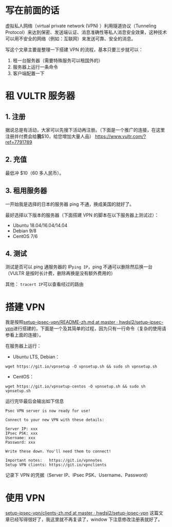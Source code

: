 # 写在前面的话

虚拟私人网络（virtual private network (VPN) ）利用隧道协议（Tunneling Protocol）来达到保密、发送端认证、消息准确性等私人消息安全效果，这种技术可以用不安全的网络（例如：互联网）来发送可靠、安全的消息。

写这个文章主要是整理一下搭建 VPN 的流程，基本只要三步就可以：

1.  租一台服务器（需要特殊服务可以租国外的）
2.  服务器上运行一条命令
3.  客户端配置一下

# 租 VULTR 服务器

## 1. 注册

据说总是有活动，大家可以先搜下活动再注册。（下面是一个推广的连接，在这里注册并付费会给**我**$10，给您增加大量人品）
<https://www.vultr.com/?ref=7791789>

## 2. 充值

最低冲 $10（60 多人民币）。

## 3. 租用服务器

一开始我是选择的日本的服务器 ping 不通，换成美国的就好了。

最好选择以下版本的服务器（下面搭建 VPN 的脚本在以下服务器上测试过）：

-   Ubuntu 18.04/16.04/14.04
-   Debian 9/8
-   CentOS 7/6

## 4. 测试

测试是否可以 ping 通服务器的 IP`ping IP`，ping 不通可以删除然后换一台（VULTR 是按时长计费，删除再换是没有额外费用的）

其他：
`tracert IP`可以查看经过的路由

# 搭建 VPN

我是按照[setup-ipsec-vpn/README-zh.md at master · hwdsl2/setup-ipsec-vpn](https://github.com/hwdsl2/setup-ipsec-vpn/blob/master/README-zh.md)进行搭建的，下面是一个及其简单的过程，因为只有一行命令（复杂的使用请参看上面的连接）。

在服务器上运行：

-   Ubuntu LTS, Debian：

<!---->

    wget https://git.io/vpnsetup -O vpnsetup.sh && sudo sh vpnsetup.sh

-   CentOS：

<!---->

    wget https://git.io/vpnsetup-centos -O vpnsetup.sh && sudo sh vpnsetup.sh

运行完毕最后会输出如下信息

    Psec VPN server is now ready for use!

    Connect to your new VPN with these details:

    Server IP: xxx
    IPsec PSK: xxx
    Username: xxx
    Password: xxx

    Write these down. You'll need them to connect!

    Important notes:   https://git.io/vpnnotes
    Setup VPN clients: https://git.io/vpnclients

记录下 VPN 的凭据（Server IP、IPsec PSK、Username、Password）

# 使用 VPN

[setup-ipsec-vpn/clients-zh.md at master · hwdsl2/setup-ipsec-vpn](https://github.com/hwdsl2/setup-ipsec-vpn/blob/master/docs/clients-zh.md)
这篇文章已经写得很好了，我这里就不再复读了，window 下注意修改注册表就好了。
